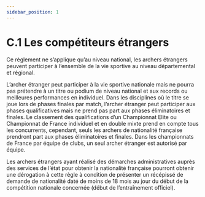 ```yaml
---
sidebar_position: 1
---
```


# C.1 Les compétiteurs étrangers

Ce règlement ne s’applique qu’au niveau national, les archers étrangers peuvent participer à l’ensemble de
la vie sportive au niveau départemental et régional.

L’archer étranger peut participer à la vie sportive nationale mais ne pourra pas prétendre à un titre ou
podium de niveau national et aux records ou meilleures performances en individuel.
Dans les disciplines où le titre se joue lors de phases finales par match, l’archer étranger peut participer
aux phases qualificatives mais ne prend pas part aux phases éliminatoires et finales.
Le classement des qualifications d’un Championnat Elite ou Championnat de France individuel et en double
mixte prend en compte tous les concurrents, cependant, seuls les archers de nationalité française
prendront part aux phases éliminatoires et finales.
Dans les championnats de France par équipe de clubs, un seul archer étranger est autorisé par équipe.

Les archers étrangers ayant réalisé des démarches administratives auprès des services de l’état pour
obtenir la nationalité française pourront obtenir une dérogation à cette règle à condition de présenter un
récépissé de demande de nationalité daté de moins de 18 mois au jour du début de la compétition nationale
concernée (début de l’entraînement officiel).
